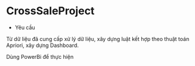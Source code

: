 # CrossSaleProject

- Yêu cầu
  
Từ dữ liệu đã cung cấp xử lý dữ liệu, xây dựng luật kết hợp theo thuật toán Apriori, xây dựng Dashboard.

Dùng PowerBi để thực hiện
